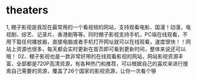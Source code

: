 # theaters
1, 棚子影视是我现在最常用的一个看视频的网站，支持观看电影、国漫！动漫，电视剧、综艺、记录片、香港剧等等。同时棚子影视支持手机，PC端在线观看，不用下载任何播放器，直接电脑或者手机打开网址就可以在线观看，速度很快！！网站上资源也很多，每天都会实时更新在首页即可看到更新时间，整体来说还可以哦！ 02、棚子影视也是一款非常好用的在线观看影视的网站，网站影视资源丰富，全部都是720P高清资源，有各种热门和推荐，可以根据自己的喜欢来进行搜索自己需要的资源，覆盖了26个国家的影视资源，让你一次看个够
